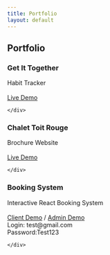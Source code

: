 ```yaml
---
title: Portfolio 
layout: default
---
```



<div class="heading">
<h2>Portfolio</h2>
<div class="heading--animation"></div>
</div>

<div class="portfolio--box" id="getItTogether" onclick="changePage(getItTogether)">
	<div class="portfolio--box--text">
		<h3>Get It Together</h3>
		<span class="portfolio--box--text--tagline">Habit Tracker</span>
		<br/><br/>
		<span class="portfolio--box--text--bs-links">
		<a href="https://getittogether.trainsplanesandvideogames.com">Live Demo</a>
		</span>

	</div>
</div>

<div class="portfolio--box" id="chaletToitRouge" onclick="changePage(chaletToitRouge)">
	<div class="portfolio--box--text">
		<h3>Chalet Toit Rouge</h3>
		<span class="portfolio--box--text--tagline">Brochure Website</span>
		<br/><br/>
		<span class="portfolio--box--text--bs-links">
		<a href="http://www.chalettoitrouge.fr">Live Demo</a>
		</span>

	</div>
</div>
<div class="portfolio--box" id="bookingSystem">
	<div class="portfolio--box--text">
		<h3>Booking System</h3>
		<span class="portfolio--box--text--tagline">Interactive React Booking System</span>
		<br/><br/>
		<span class="portfolio--box--text--bs-links">
		<a href="http://bsclient.trainsplanesandvideogames.com">Client Demo</a> / <a href="http://bsadmin.trainsplanesandvideogames.com">Admin Demo</a>
		<div class="portfolio--box--text--bs-links--tooltip">
				Login: test@gmail.com
				<br/>
				Password:Test123
		</div>
		</span>

	</div>
</div>
